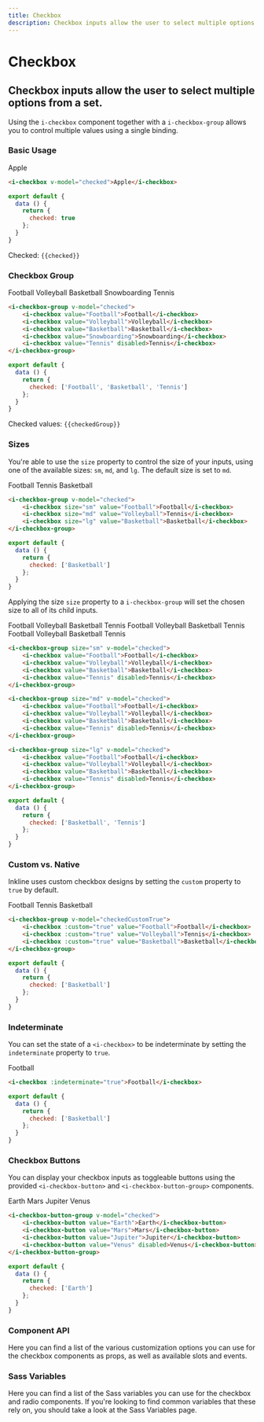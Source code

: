 ```yaml
---
title: Checkbox
description: Checkbox inputs allow the user to select multiple options from a set. 
---
```


# Checkbox
## Checkbox inputs allow the user to select multiple options from a set. 

Using the `i-checkbox` component together with a `i-checkbox-group` allows you to control multiple values using a single binding.

### Basic Usage

<i-code title="Basic Checkbox">
<i-tab type="preview">
    <i-checkbox v-model="checked">Apple</i-checkbox>
</i-tab>
<i-tab type="html">

~~~html
<i-checkbox v-model="checked">Apple</i-checkbox>
~~~

</i-tab>
<i-tab type="js">

~~~js
export default {
  data () {
    return {
      checked: true
    };
  }
}
~~~

</i-tab>
<i-tab type="output">

Checked: <code>{{checked}}</code>

</i-tab>
</i-code>

### Checkbox Group

<i-code title="Checkbox Group">
<i-tab type="preview">
    <i-checkbox-group v-model="checkedGroup">
        <i-checkbox value="Football">Football</i-checkbox>
        <i-checkbox value="Volleyball">Volleyball</i-checkbox>
        <i-checkbox value="Basketball">Basketball</i-checkbox>
        <i-checkbox value="Snowboarding">Snowboarding</i-checkbox>
        <i-checkbox value="Tennis" disabled>Tennis</i-checkbox>
    </i-checkbox-group>
</i-tab>
<i-tab type="html">

~~~html
<i-checkbox-group v-model="checked">
    <i-checkbox value="Football">Football</i-checkbox>
    <i-checkbox value="Volleyball">Volleyball</i-checkbox>
    <i-checkbox value="Basketball">Basketball</i-checkbox>
    <i-checkbox value="Snowboarding">Snowboarding</i-checkbox>
    <i-checkbox value="Tennis" disabled>Tennis</i-checkbox>
</i-checkbox-group>
~~~

</i-tab>
<i-tab type="js">

~~~js
export default {
  data () {
    return {
      checked: ['Football', 'Basketball', 'Tennis']
    };
  }
}
~~~

</i-tab>
<i-tab type="output">
    Checked values: <code>{{checkedGroup}}</code>
</i-tab>
</i-code>


### Sizes
You're able to use the `size` property to control the size of your inputs, using one of the available sizes: `sm`, `md`, and `lg`. The default size is set to `md`. 

<i-code title="Checkbox Sizes">
<i-tab type="preview">
    <i-checkbox-group v-model="checkedSize">
        <i-checkbox size="sm" value="Football">Football</i-checkbox>
        <i-checkbox size="md" value="Volleyball">Tennis</i-checkbox>
        <i-checkbox size="lg" value="Basketball">Basketball</i-checkbox>
    </i-checkbox-group>
</i-tab>
<i-tab type="html">

~~~html
<i-checkbox-group v-model="checked">
    <i-checkbox size="sm" value="Football">Football</i-checkbox>
    <i-checkbox size="md" value="Volleyball">Tennis</i-checkbox>
    <i-checkbox size="lg" value="Basketball">Basketball</i-checkbox>
</i-checkbox-group>
~~~

</i-tab>
<i-tab type="js">

~~~js
export default {
  data () {
    return {
      checked: ['Basketball']
    };
  }
}
~~~

</i-tab>
</i-code>

Applying the size `size` property to a `i-checkbox-group` will set the chosen size to all of its child inputs.

<i-code title="Checkbox Group Size">
<i-tab type="preview">
    <i-checkbox-group size="sm" v-model="checkedSizeGroupSm" class="_margin-bottom-1">
        <i-checkbox value="Football">Football</i-checkbox>
        <i-checkbox value="Volleyball">Volleyball</i-checkbox>
        <i-checkbox value="Basketball">Basketball</i-checkbox>
        <i-checkbox value="Tennis" disabled>Tennis</i-checkbox>
    </i-checkbox-group>
    <i-checkbox-group size="md" v-model="checkedSizeGroupMd" class="_margin-bottom-1">
        <i-checkbox value="Football">Football</i-checkbox>
        <i-checkbox value="Volleyball">Volleyball</i-checkbox>
        <i-checkbox value="Basketball">Basketball</i-checkbox>
        <i-checkbox value="Tennis" disabled>Tennis</i-checkbox>
    </i-checkbox-group>
    <i-checkbox-group size="lg" v-model="checkedSizeGroupLg">
        <i-checkbox value="Football">Football</i-checkbox>
        <i-checkbox value="Volleyball">Volleyball</i-checkbox>
        <i-checkbox value="Basketball">Basketball</i-checkbox>
        <i-checkbox value="Tennis" disabled>Tennis</i-checkbox>
    </i-checkbox-group>
</i-tab>
<i-tab type="html">

~~~html
<i-checkbox-group size="sm" v-model="checked">
    <i-checkbox value="Football">Football</i-checkbox>
    <i-checkbox value="Volleyball">Volleyball</i-checkbox>
    <i-checkbox value="Basketball">Basketball</i-checkbox>
    <i-checkbox value="Tennis" disabled>Tennis</i-checkbox>
</i-checkbox-group>
~~~
~~~html
<i-checkbox-group size="md" v-model="checked">
    <i-checkbox value="Football">Football</i-checkbox>
    <i-checkbox value="Volleyball">Volleyball</i-checkbox>
    <i-checkbox value="Basketball">Basketball</i-checkbox>
    <i-checkbox value="Tennis" disabled>Tennis</i-checkbox>
</i-checkbox-group>
~~~
~~~html
<i-checkbox-group size="lg" v-model="checked">
    <i-checkbox value="Football">Football</i-checkbox>
    <i-checkbox value="Volleyball">Volleyball</i-checkbox>
    <i-checkbox value="Basketball">Basketball</i-checkbox>
    <i-checkbox value="Tennis" disabled>Tennis</i-checkbox>
</i-checkbox-group>
~~~

</i-tab>
<i-tab type="js">

~~~js
export default {
  data () {
    return {
      checked: ['Basketball', 'Tennis']
    };
  }
}
~~~

</i-tab>
</i-code>

### Custom vs. Native
Inkline uses custom checkbox designs by setting the `custom` property to `true` by default. 

<i-code title="Custom Checkbox">
<i-tab type="preview">
    <i-checkbox-group v-model="checkedCustomTrue">
        <i-checkbox :custom="true" value="Football">Football</i-checkbox>
        <i-checkbox :custom="true" value="Volleyball">Tennis</i-checkbox>
        <i-checkbox :custom="true" value="Basketball">Basketball</i-checkbox>    
    </i-checkbox-group>
</i-tab>
<i-tab type="html">

~~~html
<i-checkbox-group v-model="checkedCustomTrue">
    <i-checkbox :custom="true" value="Football">Football</i-checkbox>
    <i-checkbox :custom="true" value="Volleyball">Tennis</i-checkbox>
    <i-checkbox :custom="true" value="Basketball">Basketball</i-checkbox>    
</i-checkbox-group>
~~~

</i-tab>
<i-tab type="js">

~~~js
export default {
  data () {
    return {
      checked: ['Basketball']
    };
  }
}
~~~

</i-tab>
</i-code>

### Indeterminate
You can set the state of a `<i-checkbox>` to be indeterminate by setting the `indeterminate` property to `true`. 

<i-code title="Indeterminate Checkbox">
<i-tab type="preview">
    <i-checkbox :indeterminate="true">Football</i-checkbox>
</i-tab>
<i-tab type="html">

~~~html
<i-checkbox :indeterminate="true">Football</i-checkbox>
~~~

</i-tab>
<i-tab type="js"> 

~~~js
export default {
  data () {
    return {
      checked: ['Basketball']
    };
  }
}
~~~

</i-tab>
</i-code>


### Checkbox Buttons

You can display your checkbox inputs as toggleable buttons using the provided `<i-checkbox-button>` and `<i-checkbox-button-group>` components.

<i-code title="Checkbox Buttons">
<i-tab type="preview">
    <i-checkbox-button-group v-model="checkedButton">
        <i-checkbox-button value="Earth">Earth</i-checkbox-button>
        <i-checkbox-button value="Mars">Mars</i-checkbox-button>
        <i-checkbox-button value="Jupiter">Jupiter</i-checkbox-button>
        <i-checkbox-button value="Venus" disabled>Venus</i-checkbox-button>
    </i-checkbox-button-group>
</i-tab>
<i-tab type="html">

~~~html
<i-checkbox-button-group v-model="checked">
    <i-checkbox-button value="Earth">Earth</i-checkbox-button>
    <i-checkbox-button value="Mars">Mars</i-checkbox-button>
    <i-checkbox-button value="Jupiter">Jupiter</i-checkbox-button>
    <i-checkbox-button value="Venus" disabled>Venus</i-checkbox-button>
</i-checkbox-button-group>
~~~

</i-tab>
<i-tab type="js">

~~~js
export default {
  data () {
    return {
      checked: ['Earth']
    };
  }
}
~~~

</i-tab>
</i-code>


### Component API
Here you can find a list of the various customization options you can use for the checkbox components as props, as well as available slots and events.

<i-code title="Checkbox API" markup="i-checkbox" expanded>
    <i-tab type="props">
        <api-table>
            <api-table-row>
                <template slot="property">custom</template>
                <template slot="description">Sets the styling of the checkbox form component to custom or native.</template>
                <template slot="type"><code>Boolean</code></template>
                <template slot="values"><code>true</code>, <code>false</code></template>
                <template slot="default"><code>true</code></template>
            </api-table-row>
            <api-table-row>
                <template slot="property">disabled</template>
                <template slot="description">Sets the state of the checkbox form component as disabled.</template>
                <template slot="type"><code>Boolean</code></template>
                <template slot="values"><code>true</code>, <code>false</code></template>
                <template slot="default"><code>false</code></template>
            </api-table-row>
            <api-table-row>
                <template slot="property">indeterminate</template>
                <template slot="description">Sets the state of the checkbox form component as indeterminate.</template>
                <template slot="type"><code>Boolean</code></template>
                <template slot="values"><code>true</code>, <code>false</code></template>
                <template slot="default"><code>false</code></template>
            </api-table-row>
            <api-table-row>
                <template slot="property">readonly</template>
                <template slot="description">Sets the state of the checkbox form component as readonly.</template>
                <template slot="type"><code>Boolean</code></template>
                <template slot="values"><code>true</code>, <code>false</code></template>
                <template slot="default"><code>false</code></template>
            </api-table-row>
            <api-table-row>
                <template slot="property">schema</template>
                <template slot="description">Provides a schema binding to the checkbox form component. See the <nuxt-link :to="{ name: 'docs-forms-validation-introduction' }">Form Validation</nuxt-link> documentation.</template>
                <template slot="type"><code>Object</code></template>
                <template slot="values"></template>
                <template slot="default"></template>
            </api-table-row>
            <api-table-row>
                <template slot="property">size</template>
                <template slot="description">Sets the size of the checkbox form component.</template>
                <template slot="type"><code>String</code></template>
                <template slot="values"><code>sm</code>, <code>md</code>, <code>lg</code></template>
                <template slot="default"><code>md</code></template>
            </api-table-row>
            <api-table-row>
                <template slot="property">value</template>
                <template slot="description">Sets the value of the checkbox form component. Can be also provided using a <code>v-model</code> directive when the checkbox isn't grouped.</template>
                <template slot="type"><code>Boolean</code>, <code>String</code></template>
                <template slot="values"></template>
                <template slot="default"></template>
            </api-table-row>
        </api-table>
    </i-tab>
    <i-tab type="slots">
        <api-table>
            <api-table-row>
                <template slot="slot">default</template>
                <template slot="description">Slot for checkbox form component label.</template>
            </api-table-row>
        </api-table>
    </i-tab>
    <i-tab type="events">
        <api-table>
            <api-table-row>
                <template slot="event">click</template>
                <template slot="description">Emitted when checkbox form component is clicked.</template>
                <template slot="type"><code>(event: Event) => {}</code></template>
            </api-table-row>
            <api-table-row>
                <template slot="event">focus</template>
                <template slot="description">Emitted when checkbox form component is focused.</template>
                <template slot="type"><code>(event: Event) => {}</code></template>
            </api-table-row>
            <api-table-row>
                <template slot="event">blur</template>
                <template slot="description">Emitted when checkbox form component is blurred.</template>
                <template slot="type"><code>(event: Event) => {}</code></template>
            </api-table-row>
            <api-table-row>
                <template slot="event">input</template>
                <template slot="description">Emitted when checkbox form component value changes.</template>
                <template slot="type"><code>(value: Boolean | String) => {}</code></template>
            </api-table-row>
        </api-table>
    </i-tab>
</i-code>

<i-code title="Checkbox Group API" markup="i-checkbox-group" expanded>
    <i-tab type="props">
        <api-table>
            <api-table-row>
                <template slot="property">disabled</template>
                <template slot="description">Sets the state of the checkbox form group component as disabled.</template>
                <template slot="type"><code>Boolean</code></template>
                <template slot="values"><code>true</code>, <code>false</code></template>
                <template slot="default"><code>false</code></template>
            </api-table-row>
            <api-table-row>
                <template slot="property">readonly</template>
                <template slot="description">Sets the state of the checkbox form group component as readonly.</template>
                <template slot="type"><code>Boolean</code></template>
                <template slot="values"><code>true</code>, <code>false</code></template>
                <template slot="default"><code>false</code></template>
            </api-table-row>
            <api-table-row>
                <template slot="property">size</template>
                <template slot="description">Sets the size of the checkbox form group component.</template>
                <template slot="type"><code>String</code></template>
                <template slot="values"><code>sm</code>, <code>md</code>, <code>lg</code></template>
                <template slot="default"><code>md</code></template>
            </api-table-row>
            <api-table-row>
                <template slot="property">value</template>
                <template slot="description">Sets the value of the checkbox form group component. To be provided using the <code>v-model</code> directive.</template>
                <template slot="type"><code>Array&lt;String&gt;</code></template>
                <template slot="values"></template>
                <template slot="default"><code>[]</code></template>
            </api-table-row>
        </api-table>
    </i-tab>
    <i-tab type="slots">
        <api-table>
            <api-table-row>
                <template slot="slot">default</template>
                <template slot="description">Slot for checkbox form group component default content.</template>
            </api-table-row>
        </api-table>
    </i-tab>
    <i-tab type="events">
        <api-table>
            <api-table-row>
                <template slot="event">focus</template>
                <template slot="description">Emitted when a child checkbox form component is focused.</template>
                <template slot="type"><code>(event: Event) => {}</code></template>
            </api-table-row>
            <api-table-row>
                <template slot="event">blur</template>
                <template slot="description">Emitted when a child checkbox form component is blurred.</template>
                <template slot="type"><code>(event: Event) => {}</code></template>
            </api-table-row>
            <api-table-row>
                <template slot="event">input</template>
                <template slot="description">Emitted when checkbox form group component value changes.</template>
                <template slot="type"><code>(value: Boolean | String) => {}</code></template>
            </api-table-row>
        </api-table>
    </i-tab>
</i-code>


### Sass Variables
Here you can find a list of the Sass variables you can use for the checkbox and radio components. If you're looking to find common variables that these rely on, you should take a look at the <nuxt-link :to="{ name: 'docs-core-sass-variables' }">Sass Variables</nuxt-link> page.

<i-code title="Checkbox" expanded>
    <i-tab type="scss">
        <api-table>
            <api-table-row>
                <template slot="property">$form-check-checkbox-border-radius</template>
                <template slot="default"><code>$border-radius</code></template>
            </api-table-row>
            <api-table-row>
                <template slot="property">$form-check-checkbox-icon-size-base</template>
                <template slot="default"><code>8px</code></template>
            </api-table-row>
            <api-table-row>
                <template slot="property">$form-check-checkbox-icon-size</template>
                <template slot="default"><code>size-map($form-check-checkbox-icon-size-base, $sizes, $size-multipliers)</code></template>
            </api-table-row>
        </api-table>
    </i-tab>
</i-code>  

<i-code title="Checkable" expanded>
    <i-tab type="scss">
        <api-table>
            <api-table-row>
                <template slot="property">$form-check-disabled-color</template>
                <template slot="default"><code>$text-muted</code></template>
            </api-table-row>
            <api-table-row>
                <template slot="property">$form-check-margin-right</template>
                <template slot="default"><code>$spacer</code></template>
            </api-table-row>
            <api-table-row>
                <template slot="property">$form-check-indicator-color</template>
                <template slot="default"><code>$color-black</code></template>
            </api-table-row>
            <api-table-row>
                <template slot="property">$form-check-indicator-checked-color</template>
                <template slot="default"><code>$color-white</code></template>
            </api-table-row>
            <api-table-row>
                <template slot="property">$form-check-indicator-active-color</template>
                <template slot="default"><code>$color-white</code></template>
            </api-table-row>
            <api-table-row>
                <template slot="property">$form-check-indicator-disabled-color</template>
                <template slot="default"><code>$color-gray-30</code></template>
            </api-table-row>
            <api-table-row>
                <template slot="property">$form-check-indicator-checked-background-color</template>
                <template slot="default"><code>$color-primary</code></template>
            </api-table-row>
            <api-table-row>
                <template slot="property">$form-check-indicator-active-background-color</template>
                <template slot="default"><code>$color-primary</code></template>
            </api-table-row>
            <api-table-row>
                <template slot="property">$form-check-indicator-disabled-background-color</template>
                <template slot="default"><code>$color-gray-40</code></template>
            </api-table-row>
            <api-table-row>
                <template slot="property">$form-check-indicator-disabled-checked-background-color-light</template>
                <template slot="default"><code>$color-gray-40</code></template>
            </api-table-row>
            <api-table-row>
                <template slot="property">$form-check-indicator-disabled-checked-background-color-dark</template>
                <template slot="default"><code>$color-gray-60</code></template>
            </api-table-row>
            <api-table-row>
                <template slot="property">$form-check-indicator-size</template>
                <template slot="default"><code>1rem</code></template>
            </api-table-row>
            <api-table-row>
                <template slot="property">$form-check-indicator-gutter</template>
                <template slot="default"><code>spacers('1/2')</code></template>
            </api-table-row>
            <api-table-row>
                <template slot="property">$form-check-indicator-margin-normalize</template>
                <template slot="default"><code>$form-check-indicator-size / 4</code></template>
            </api-table-row>
            <api-table-row>
                <template slot="property">$form-check-indicator-box-shadow</template>
                <template slot="default"><code>0 0 0 1px rgba($color-black, 0.2), inset 0 0.25rem 0.25rem rgba($color-black, 0.1)</code></template>
            </api-table-row>
            <api-table-row>
                <template slot="property">$form-check-indicator-focused-box-shadow</template>
                <template slot="default"><code>0 0 0 1px $body-background, 0 0 0.2rem 0.2rem rgba($color-primary, 0.33)</code></template>
            </api-table-row>
            <api-table-row>
                <template slot="property">$form-check-indicator-checked-box-shadow</template>
                <template slot="default"><code>none</code></template>
            </api-table-row>
            <api-table-row>
                <template slot="property">$form-check-indicator-active-box-shadow</template>
                <template slot="default"><code>none</code></template>
            </api-table-row>
            <api-table-row>
                <template slot="property">$form-check-indicator-background-size</template>
                <template slot="default"><code>0.5rem</code></template>
            </api-table-row>
            <api-table-row>
                <template slot="property">$form-check-variants</template>
                <template slot="default"><code>('monochrome-white')</code></template>
            </api-table-row>
        </api-table>
    </i-tab>
</i-code>
